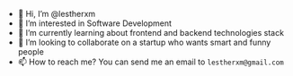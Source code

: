 - 👋 Hi, I’m @lestherxm
- 👀 I’m interested in Software Development
- 🌱 I’m currently learning about frontend and backend technologies stack
- 💞️ I’m looking to collaborate on a startup who wants smart and funny people
- 📫 How to reach me? You can send me an email to `lestherxm@gmail.com`

<!---
lestherxm/lestherxm is a ✨ special ✨ repository because its `README.md` (this file) appears on your GitHub profile.
You can click the Preview link to take a look at your changes.
--->
